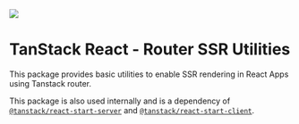 <img src="https://static.scarf.sh/a.png?x-pxid=d988eb79-b0fc-4a2b-8514-6a1ab932d188" />

# TanStack React - Router SSR Utilities

This package provides basic utilities to enable SSR rendering in React Apps using Tanstack router. 

This package is also used internally and is a dependency of  [`@tanstack/react-start-server`](https://www.npmjs.com/package/@tanstack/react-start) and [`@tanstack/react-start-client`](https://www.npmjs.com/package/@tanstack/react-start).
